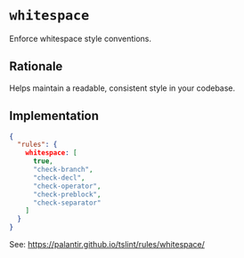 # `whitespace`

Enforce whitespace style conventions.

## Rationale

Helps maintain a readable, consistent style in your codebase.

## Implementation

```json
{
  "rules": {
    whitespace: [
      true,
      "check-branch",
      "check-decl",
      "check-operator",
      "check-preblock",
      "check-separator"
    ]
  }
}
```

See: https://palantir.github.io/tslint/rules/whitespace/

